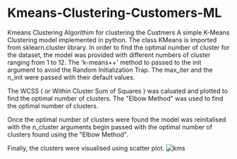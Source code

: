 # Kmeans-Clustering-Customers-ML
 Kmeans  Clustering Algorithim for clustering the Custmers
A simple K-Means Clustering model implemented in python. The class KMeans is imported from sklearn.cluster library.
In order to find the optimal number of cluster for the dataset, the model was provided with different numbers of cluster ranging from 1 to 12. 
The 'k-means++' method to passed to the init argument to avoid the Random Initialization Trap.
The max_iter and the n_init were passed with their default values.

The WCSS ( or Within Cluster Sum of Squares ) was caluated and plotted to find the optimal number of clusters. 
The "Elbow Method" was used to find the optimal number of clusters.

Once the optimal number of clusters were found the model was reinitalised with the n_cluster arguments begin passed with the optimal number of clusters found using the "Elbow Method".

Finally, the clusters were visualised using scatter plot.
![kms](https://user-images.githubusercontent.com/79142324/174649579-51abb843-7d54-436c-803d-98513e2027a3.PNG)
